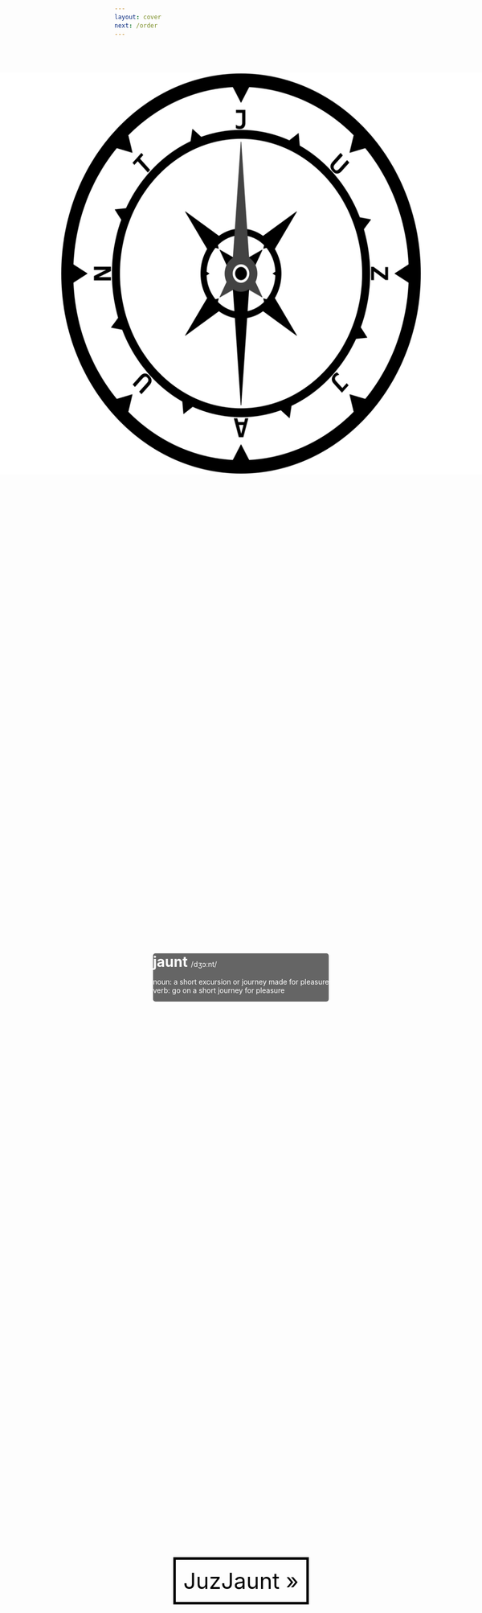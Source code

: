 ```yaml
---
layout: cover
next: /order
---
```


<a href="{{page.next}}">
<img src="/images/logo.svg" alt="JuzJaunt"
     style="position: absolute;
            top: 5%;
            left: 50%;
            transform: translate(-50%, 0%);
            height:20%;
            width=20%"/>
</a>

<div class="container-fluid"
     style="position: absolute;
            top: 50%;
            left: 50%;
            transform: translate(-50%, -50%);
            border-radius: 5px;
            background-color: rgba(0,0,0,0.6);
            color: #ffffff">
  <h1 style="display: inline">
  jaunt
  </h1>
  <p style="display: inline">
  /dʒɔːnt/
  </p>
  <p style="text-align: justify">
  noun: a short excursion or journey made for pleasure <br/>
  verb: go on a short journey for pleasure
  </p>
</div>

<a href="{{page.next}}">
<span class="container-fluid"
      style="position: fixed;
             top: 80%;
             left: 50%;
             transform: translate(-50%, -50%);
             border: 5px solid #000000;
             background-color: rgba(255,255,255,0.4);
             color: #000000;
             padding: 15px;
             text-align: center;
             font-size:44px">
JuzJaunt »
</span>
</a>